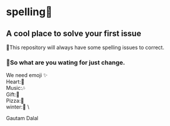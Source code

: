 # spelling💎
## A cool place to solve your first issue 
🎁This repository will always have some spelling issues to correct. 
### 🍕So what are you wating for just change.

We need emoji ✨\
Heart:💖\
Music:🎶\
Gift:🎁\
Pizza:🍕\
winter:🥶 \

Gautam
Dalal

